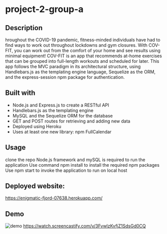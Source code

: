 # project-2-group-a

## Description
hroughout the COVID-19 pandemic, fitness-minded individuals have had to find ways to work out throughout lockdowns and gym closures. With COV-FIT, you can work out from the comfort of your home and see results using minimal equipment! COV-FIT is an app that recommends at-home exercises that can be grouped into full-length workouts and scheduled for later. This app follows the MVC paradigm in its architectural structure, using Handlebars.js as the templating engine language, Sequelize as the ORM, and the express-session npm package for authentication.

## Built with
* Node.js and Express.js to create a RESTful API
* Handlebars.js as the templating engine
* MySQL and the Sequelize ORM for the database
* GET and POST routes for retrieving and adding new data
* Deployed using Heroku
* Uses at least one new library: npm FullCalendar

## Usage
clone the repo
Node.js framework and mySQL is required to run the application
Use command npm install to install the required npm packages
Use npm start to invoke the application to run on local host

## Deployed website:
https://enigmatic-fjord-07638.herokuapp.com/

## Demo
![demo](pubic/images/COVID_Workout_Generator_Tracker.gif)
https://watch.screencastify.com/v/3FvwlzKvfjZ1SdsGd0CQ
